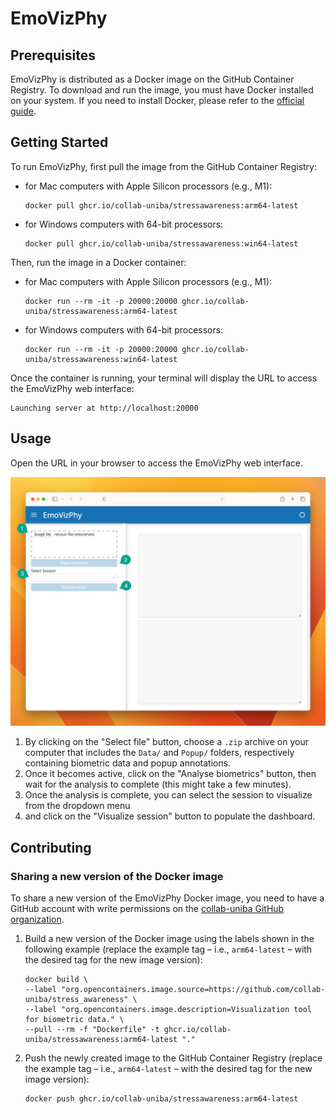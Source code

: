 # EmoVizPhy

## Prerequisites

EmoVizPhy is distributed as a Docker image on the GitHub Container Registry.
To download and run the image, you must have Docker installed on your system.
If you need to install Docker, please refer to the [official guide](https://docs.docker.com/get-docker/).

## Getting Started

To run EmoVizPhy, first pull the image from the GitHub Container Registry:

- for Mac computers with Apple Silicon processors (e.g., M1):

  ```shell
  docker pull ghcr.io/collab-uniba/stressawareness:arm64-latest
  ```

- for Windows computers with 64-bit processors:

  ```shell
  docker pull ghcr.io/collab-uniba/stressawareness:win64-latest
  ```

Then, run the image in a Docker container:

- for Mac computers with Apple Silicon processors (e.g., M1):

  ```shell
  docker run --rm -it -p 20000:20000 ghcr.io/collab-uniba/stressawareness:arm64-latest
  ```

- for Windows computers with 64-bit processors:

  ```shell
  docker run --rm -it -p 20000:20000 ghcr.io/collab-uniba/stressawareness:win64-latest
  ```

Once the container is running, your terminal will display the URL to access the EmoVizPhy web interface:

```shell
Launching server at http://localhost:20000
```

## Usage

Open the URL in your browser to access the EmoVizPhy web interface.

![EmoVizPhy web interface](assets/imgs/gui-screenshot.png)

1. By clicking on the "Select file" button, choose a `.zip` archive on your computer that includes the `Data/` and `Popup/` folders, respectively containing biometric data and popup annotations.
2. Once it becomes active, click on the "Analyse biometrics" button, then wait for the analysis to complete (this might take a few minutes).
3. Once the analysis is complete, you can select the session to visualize from the dropdown menu
4. and click on the "Visualize session" button to populate the dashboard.

## Contributing

### Sharing a new version of the Docker image

To share a new version of the EmoVizPhy Docker image, you need to have a GitHub account
with write permissions on the [collab-uniba GitHub organization](https://github.com/collab-uniba).

1. Build a new version of the Docker image using the labels shown in the following example
   (replace the example tag – i.e., `arm64-latest` – with the desired tag for the new image version):

    ```shell
    docker build \
    --label "org.opencontainers.image.source=https://github.com/collab-uniba/stress_awareness" \
    --label "org.opencontainers.image.description=Visualization tool for biometric data." \
    --pull --rm -f "Dockerfile" -t ghcr.io/collab-uniba/stressawareness:arm64-latest "."
    ```

2. Push the newly created image to the GitHub Container Registry
   (replace the example tag – i.e., `arm64-latest` – with the desired tag for the new image version):

    ```shell
    docker push ghcr.io/collab-uniba/stressawareness:arm64-latest
    ```
